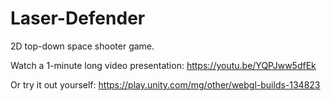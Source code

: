 # Laser-Defender
2D top-down space shooter game. 

Watch a 1-minute long video presentation:
https://youtu.be/YQPJww5dfEk 

Or try it out yourself:
https://play.unity.com/mg/other/webgl-builds-134823
